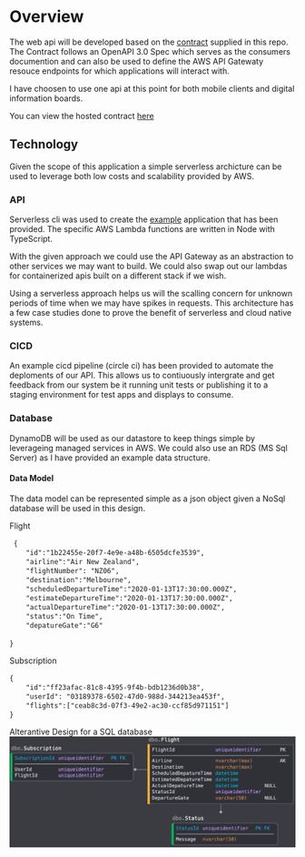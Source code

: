 # Overview
 The web api will be developed based on the [contract](flight-api-spec.yml) supplied in this repo. The Contract follows an OpenAPI 3.0 Spec which serves as the consumers documention and can also be used to define the AWS API Gatewaty resouce endpoints for which applications will interact with. 

 I have choosen to use one api at this point for both mobile clients and digital information boards.

 You can view the hosted contract [here](https://app.swaggerhub.com/apis/AashiqDurga/flight-api/1.0)

 ## Technology
 Given the scope of this application a simple serverless archicture can be used to leverage both low costs and scalability provided by AWS. 

 ### API
  Serverless cli was used to create the [example](flight-api) application that has been provided. The specific AWS Lambda functions are written in Node with TypeScript.

  With the given approach we could use the API Gateway as an abstraction to other services we may want to build. We could also swap out our lambdas for containerized apis built on a different stack if we wish.

  Using a serverless approach helps us will the scalling concern for unknown periods of time when we may have spikes in requests. This architecture has a few case studies done to prove the benefit of serverless and cloud native systems. 
 
 ### CICD
 An example cicd pipeline (circle ci) has been provided to automate the deploments of our API. 
 This allows us to contiuously intergrate and get feedback from our system be it running unit tests or  publishing it to a staging environment for test apps and displays to consume.

 ### Database
 DynamoDB will be used as our datastore to keep things simple by leverageing managed services in AWS.
 We could also use an RDS (MS Sql Server) as I have provided an example data structure. 

 #### Data Model
The data model can be represented simple as a json object given a NoSql database will be used in this design.

Flight
```
 {
    "id":"1b22455e-20f7-4e9e-a48b-6505dcfe3539",
    "airline":"Air New Zealand",
    "flightNumber": "NZ06",
    "destination":"Melbourne",
    "scheduledDepartureTime":"2020-01-13T17:30:00.000Z",
    "estimateDepartureTime":"2020-01-13T17:30:00.000Z",
    "actualDepartureTime":"2020-01-13T17:30:00.000Z",
    "status":"On Time",
    "depatureGate":"G6"

} 
```
Subscription
```
{
    "id":"ff23afac-81c8-4395-9f4b-bdb1236d0b38",
    "userId": "03189378-6502-47d0-988d-344213ea453f",
    "flights":["ceab8c3d-07f3-49e2-ac30-ccf85d971151"]
}
```

Alterantive Design for a SQL database
![sql-db-design](sql-db-design.png)